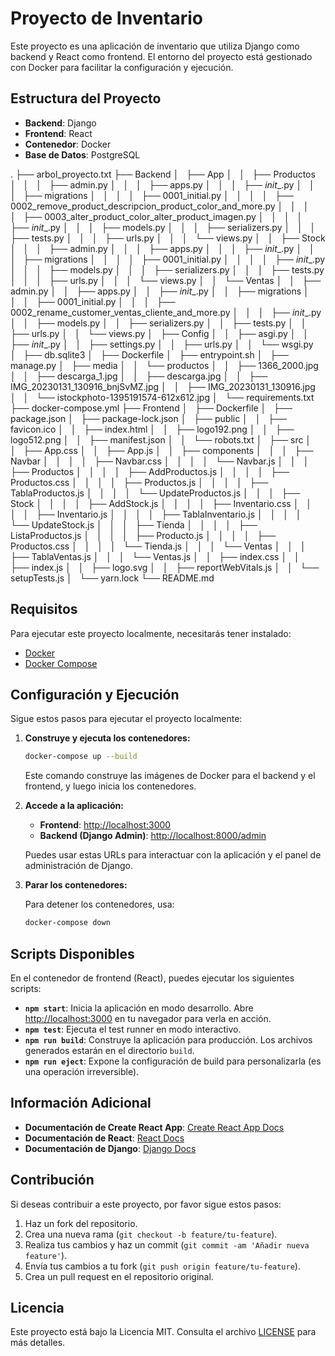 # Proyecto de Inventario

Este proyecto es una aplicación de inventario que utiliza Django como backend y React como frontend. El entorno del proyecto está gestionado con Docker para facilitar la configuración y ejecución.

## Estructura del Proyecto

- **Backend**: Django
- **Frontend**: React
- **Contenedor**: Docker
- **Base de Datos**: PostgreSQL

.
├── arbol_proyecto.txt
├── Backend
│   ├── App
│   │   ├── Productos
│   │   │   ├── admin.py
│   │   │   ├── apps.py
│   │   │   ├── _init__.py
│   │   │   ├── migrations
│   │   │   │   ├── 0001_initial.py
│   │   │   │   ├── 0002_remove_product_descripcion_product_color_and_more.py
│   │   │   │   ├── 0003_alter_product_color_alter_product_imagen.py
│   │   │   │   ├── _init__.py
│   │   │   ├── models.py
│   │   │   ├── serializers.py
│   │   │   ├── tests.py
│   │   │   ├── urls.py
│   │   │   └── views.py
│   │   ├── Stock
│   │   │   ├── admin.py
│   │   │   ├── apps.py
│   │   │   ├── _init__.py
│   │   │   ├── migrations
│   │   │   │   ├── 0001_initial.py
│   │   │   │   ├── _init__.py
│   │   │   ├── models.py
│   │   │   ├── serializers.py
│   │   │   ├── tests.py
│   │   │   ├── urls.py
│   │   │   └── views.py
│   │   └── Ventas
│   │       ├── admin.py
│   │       ├── apps.py
│   │       ├── _init__.py
│   │       ├── migrations
│   │       │   ├── 0001_initial.py
│   │       │   ├── 0002_rename_customer_ventas_cliente_and_more.py
│   │       │   ├── _init__.py
│   │       ├── models.py
│   │       ├── serializers.py
│   │       ├── tests.py
│   │       ├── urls.py
│   │       └── views.py
│   ├── Config
│   │   ├── asgi.py
│   │   ├── _init__.py
│   │   ├── settings.py
│   │   ├── urls.py
│   │   └── wsgi.py
│   ├── db.sqlite3
│   ├── Dockerfile
│   ├── entrypoint.sh
│   ├── manage.py
│   ├── media
│   │   └── productos
│   │       ├── 1366_2000.jpg
│   │       ├── descarga_1.jpg
│   │       ├── descarga.jpg
│   │       ├── IMG_20230131_130916_bnjSvMZ.jpg
│   │       ├── IMG_20230131_130916.jpg
│   │       └── istockphoto-1395191574-612x612.jpg
│   └── requirements.txt
├── docker-compose.yml
├── Frontend
│   ├── Dockerfile
│   ├── package.json
│   ├── package-lock.json
│   ├── public
│   │   ├── favicon.ico
│   │   ├── index.html
│   │   ├── logo192.png
│   │   ├── logo512.png
│   │   ├── manifest.json
│   │   └── robots.txt
│   ├── src
│   │   ├── App.css
│   │   ├── App.js
│   │   ├── components
│   │   │   ├── Navbar
│   │   │   │   ├── Navbar.css
│   │   │   │   └── Navbar.js
│   │   │   ├── Productos
│   │   │   │   ├── AddProductos.js
│   │   │   │   ├── Productos.css
│   │   │   │   ├── Productos.js
│   │   │   │   ├── TablaProductos.js
│   │   │   │   └── UpdateProductos.js
│   │   │   ├── Stock
│   │   │   │   ├── AddStock.js
│   │   │   │   ├── Inventario.css
│   │   │   │   ├── Inventario.js
│   │   │   │   ├── TablaInventario.js
│   │   │   │   └── UpdateStock.js
│   │   │   ├── Tienda
│   │   │   │   ├── ListaProductos.js
│   │   │   │   ├── Producto.js
│   │   │   │   ├── Productos.css
│   │   │   │   └── Tienda.js
│   │   │   └── Ventas
│   │   │       ├── TablaVentas.js
│   │   │       └── Ventas.js
│   │   ├── index.css
│   │   ├── index.js
│   │   ├── logo.svg
│   │   ├── reportWebVitals.js
│   │   └── setupTests.js
│   └── yarn.lock
└── README.md

## Requisitos

Para ejecutar este proyecto localmente, necesitarás tener instalado:

- [Docker](https://www.docker.com/get-started)
- [Docker Compose](https://docs.docker.com/compose/install/)

## Configuración y Ejecución

Sigue estos pasos para ejecutar el proyecto localmente:

1. **Construye y ejecuta los contenedores:**

    ```bash
    docker-compose up --build
    ```

   Este comando construye las imágenes de Docker para el backend y el frontend, y luego inicia los contenedores.

2. **Accede a la aplicación:**

    - **Frontend**: [http://localhost:3000](http://localhost:3000)
    - **Backend (Django Admin)**: [http://localhost:8000/admin](http://localhost:8000/admin)

    Puedes usar estas URLs para interactuar con la aplicación y el panel de administración de Django.

3. **Parar los contenedores:**

    Para detener los contenedores, usa:

    ```bash
    docker-compose down
    ```

## Scripts Disponibles

En el contenedor de frontend (React), puedes ejecutar los siguientes scripts:

- **`npm start`**: Inicia la aplicación en modo desarrollo. Abre [http://localhost:3000](http://localhost:3000) en tu navegador para verla en acción.
- **`npm test`**: Ejecuta el test runner en modo interactivo.
- **`npm run build`**: Construye la aplicación para producción. Los archivos generados estarán en el directorio `build`.
- **`npm run eject`**: Expone la configuración de build para personalizarla (es una operación irreversible).

## Información Adicional

- **Documentación de Create React App**: [Create React App Docs](https://facebook.github.io/create-react-app/docs/getting-started)
- **Documentación de React**: [React Docs](https://reactjs.org/)
- **Documentación de Django**: [Django Docs](https://docs.djangoproject.com/)

## Contribución

Si deseas contribuir a este proyecto, por favor sigue estos pasos:

1. Haz un fork del repositorio.
2. Crea una nueva rama (`git checkout -b feature/tu-feature`).
3. Realiza tus cambios y haz un commit (`git commit -am 'Añadir nueva feature'`).
4. Envía tus cambios a tu fork (`git push origin feature/tu-feature`).
5. Crea un pull request en el repositorio original.

## Licencia

Este proyecto está bajo la Licencia MIT. Consulta el archivo [LICENSE](LICENSE) para más detalles.
